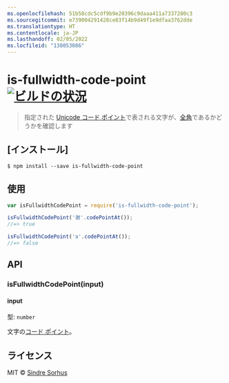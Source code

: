 ```yaml
---
ms.openlocfilehash: 51b58cdc5cdf9b9e20396c9daaa411a7337280c3
ms.sourcegitcommit: e739004291428ce83f14b9d49f1e9dfaa3762dde
ms.translationtype: HT
ms.contentlocale: ja-JP
ms.lasthandoff: 02/05/2022
ms.locfileid: "138053086"
---
```

# <a name="is-fullwidth-code-point-build-statushttpstravis-ciorgsindresorhusis-fullwidth-code-point"></a>is-fullwidth-code-point [![ビルドの状況](https://travis-ci.org/sindresorhus/is-fullwidth-code-point.svg?branch=master)](https://travis-ci.org/sindresorhus/is-fullwidth-code-point)

> 指定された [Unicode コード ポイント](https://en.wikipedia.org/wiki/Code_point)で表される文字が、[全角](https://en.wikipedia.org/wiki/Halfwidth_and_fullwidth_forms)であるかどうかを確認します


## <a name="install"></a>[インストール]

```
$ npm install --save is-fullwidth-code-point
```


## <a name="usage"></a>使用

```js
var isFullwidthCodePoint = require('is-fullwidth-code-point');

isFullwidthCodePoint('谢'.codePointAt());
//=> true

isFullwidthCodePoint('a'.codePointAt());
//=> false
```


## <a name="api"></a>API

### <a name="isfullwidthcodepointinput"></a>isFullwidthCodePoint(input)

#### <a name="input"></a>input

型: `number`

文字の[コード ポイント](https://en.wikipedia.org/wiki/Code_point)。


## <a name="license"></a>ライセンス

MIT © [Sindre Sorhus](http://sindresorhus.com)
